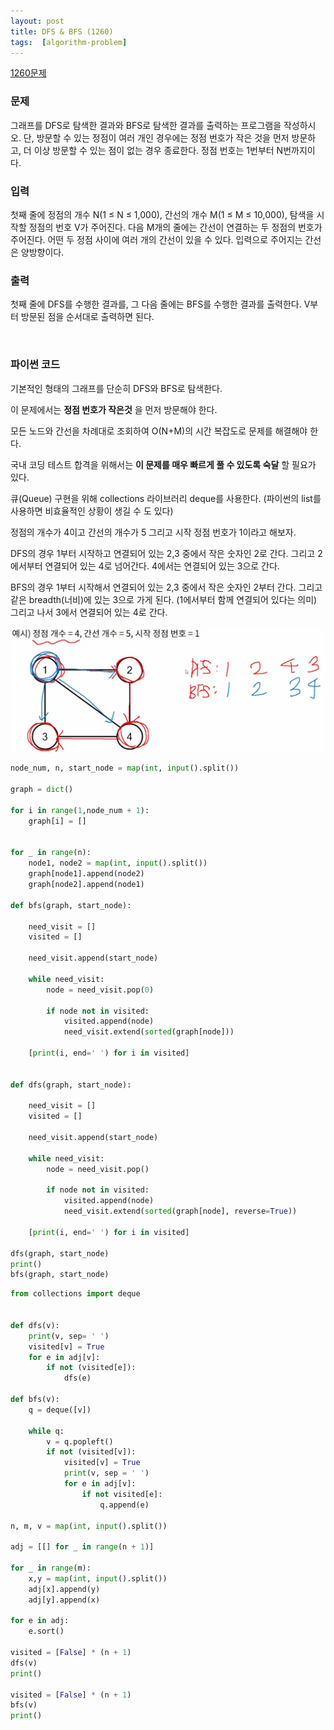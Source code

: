```yaml
---
layout: post
title: DFS & BFS (1260)
tags:  [algorithm-problem]
---
```


[1260문제](https://www.acmicpc.net/problem/1260)


### 문제
그래프를 DFS로 탐색한 결과와 BFS로 탐색한 결과를 출력하는 프로그램을 작성하시오. 단, 방문할 수 있는 정점이 여러 개인 경우에는 정점 번호가 작은 것을 먼저 방문하고, 더 이상 방문할 수 있는 점이 없는 경우 종료한다. 정점 번호는 1번부터 N번까지이다.
&nbsp;

### 입력
첫째 줄에 정점의 개수 N(1 ≤ N ≤ 1,000), 간선의 개수 M(1 ≤ M ≤ 10,000), 탐색을 시작할 정점의 번호 V가 주어진다. 다음 M개의 줄에는 간선이 연결하는 두 정점의 번호가 주어진다. 어떤 두 정점 사이에 여러 개의 간선이 있을 수 있다. 입력으로 주어지는 간선은 양방향이다.
&nbsp;

### 출력
첫째 줄에 DFS를 수행한 결과를, 그 다음 줄에는 BFS를 수행한 결과를 출력한다. V부터 방문된 점을 순서대로 출력하면 된다.

&nbsp;

### 파이썬 코드
기본적인 형태의 그래프를 단순히 DFS와 BFS로 탐색한다.

이 문제에서는 **정점 번호가 작은것** 을 먼저 방문해야 한다.

모든 노드와 간선을 차례대로 조회하여 O(N+M)의 시간 복잡도로 문제를 해결해야 한다.

국내 코딩 테스트 합격을 위해서는 **이 문제를 매우 빠르게 풀 수 있도록 숙달** 할 필요가 있다.

큐(Queue) 구현을 위해 collections 라이브러리 deque를 사용한다. (파이썬의 list를 사용하면 비효율적인 상황이 생길 수 도 있다)

정점의 개수가 4이고 간선의 개수가 5 그리고 시작 정점 번호가 1이라고 해보자.

DFS의 경우 1부터 시작하고 연결되어 있는 2,3 중에서 작은 숫자인 2로 간다. 그리고 2에서부터 연결되어 있는 4로 넘어간다. 4에서는 연결되어 있는 3으로 간다.

BFS의 경우 1부터 시작해서 연결되어 있는 2,3 중에서 작은 숫자인 2부터 간다. 그리고 같은 breadth(너비)에 있는 3으로 가게 된다. (1에서부터 함께 연결되어 있다는 의미) 그리고 나서 3에서 연결되어 있는 4로 간다.

![Alt text](/public/post/2020_01_16_1260/howto_1.PNG)


~~~python
node_num, n, start_node = map(int, input().split())

graph = dict()

for i in range(1,node_num + 1):
    graph[i] = []


for _ in range(n):
    node1, node2 = map(int, input().split())
    graph[node1].append(node2)
    graph[node2].append(node1)

def bfs(graph, start_node):

    need_visit = []
    visited = []

    need_visit.append(start_node)

    while need_visit:
        node = need_visit.pop(0)

        if node not in visited:
            visited.append(node)
            need_visit.extend(sorted(graph[node]))

    [print(i, end=' ') for i in visited]


def dfs(graph, start_node):

    need_visit = []
    visited = []

    need_visit.append(start_node)

    while need_visit:
        node = need_visit.pop()

        if node not in visited:
            visited.append(node)
            need_visit.extend(sorted(graph[node], reverse=True))

    [print(i, end=' ') for i in visited]

dfs(graph, start_node)
print()
bfs(graph, start_node)
~~~

~~~python
from collections import deque


def dfs(v):
    print(v, sep= ' ')
    visited[v] = True
    for e in adj[v]:
        if not (visited[e]):
            dfs(e)

def bfs(v):
    q = deque([v])

    while q:
        v = q.popleft()
        if not (visited[v]):
            visited[v] = True
            print(v, sep = ' ')
            for e in adj[v]:
                if not visited[e]:
                    q.append(e)

n, m, v = map(int, input().split())

adj = [[] for _ in range(n + 1)]

for _ in range(m):
    x,y = map(int, input().split())
    adj[x].append(y)
    adj[y].append(x)

for e in adj:
    e.sort()

visited = [False] * (n + 1)
dfs(v)
print()

visited = [False] * (n + 1)
bfs(v)
print()
~~~
